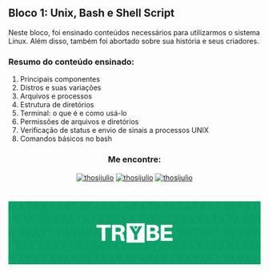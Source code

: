 ## Bloco 1: Unix, Bash e Shell Script

Neste bloco, foi ensinado conteúdos necessários para utilizarmos o sistema Linux. Além disso, também foi abortado sobre sua história e seus criadores.

### Resumo do conteúdo ensinado:

1. Principais componentes
2. Distros e suas variações
3. Arquivos e processos
4. Estrutura de diretórios
5. Terminal: o que é e como usá-lo
6. Permissões de arquivos e diretórios
7. Verificação de status e envio de sinais a processos UNIX
8. Comandos básicos no bash

<h3 align=center>Me encontre:</h3>

<p align=center>
<a href="https://www.linkedin.com/in/thosijulio/" target="blank"><img align="center" src="https://cdn.jsdelivr.net/npm/simple-icons@3.0.1/icons/linkedin.svg" alt="thosijulio" height="20" width="20" /></a>
<a href="https://www.github.com/thosijulio/" target="blank"><img align="center" src="https://cdn.jsdelivr.net/npm/simple-icons@3.0.1/icons/github.svg" alt="thosijulio" height="20" width="20" /></a>
<a href="https://www.instagram.com/thosijulio" target="blank"><img align="center" src="https://cdn.jsdelivr.net/npm/simple-icons@3.0.1/icons/instagram.svg" alt="thosijulio" height="20" width="20" /></a>
 </p>
 
 <h1 align="center">
    <img alt="Trybe" src="https://github.com/thosijulio/trybe-exercises/blob/main/trybe_logo.jpeg" />
</h1>
